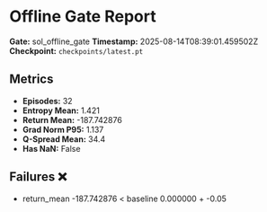 # Offline Gate Report

**Gate:** sol_offline_gate
**Timestamp:** 2025-08-14T08:39:01.459502Z
**Checkpoint:** `checkpoints/latest.pt`

## Metrics

- **Episodes:** 32
- **Entropy Mean:** 1.421
- **Return Mean:** -187.742876
- **Grad Norm P95:** 1.137
- **Q-Spread Mean:** 34.4
- **Has NaN:** False

## Failures ❌

- return_mean -187.742876 < baseline 0.000000 + -0.05

